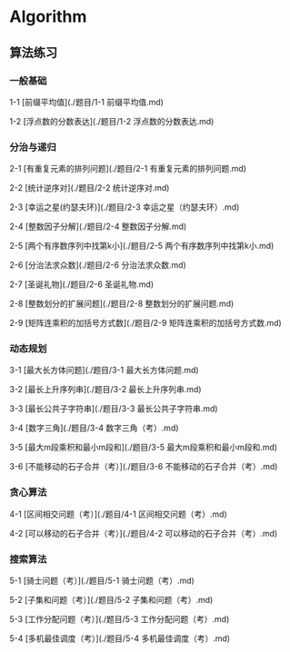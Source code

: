 
# Algorithm
算法练习
---
### 一般基础

1-1 [前缀平均值](./题目/1-1 前缀平均值.md)

1-2 [浮点数的分数表达](./题目/1-2 浮点数的分数表达.md)

###  分治与递归

2-1 [有重复元素的排列问题](./题目/2-1 有重复元素的排列问题.md)

2-2 [统计逆序对](./题目/2-2  统计逆序对.md)

2-3 [幸运之星(约瑟夫环)](./题目/2-3 幸运之星（约瑟夫环）.md)

2-4 [整数因子分解](./题目/2-4 整数因子分解.md)

2-5 [两个有序数序列中找第k小](./题目/2-5 两个有序数序列中找第k小.md)

2-6 [分治法求众数](./题目/2-6 分治法求众数.md)

2-7 [圣诞礼物](./题目/2-6 圣诞礼物.md)

2-8 [整数划分的扩展问题](./题目/2-8 整数划分的扩展问题.md)

2-9 [矩阵连乘积的加括号方式数](./题目/2-9 矩阵连乘积的加括号方式数.md)

### 动态规划

3-1 [最大长方体问题](./题目/3-1 最大长方体问题.md)

3-2 [最长上升序列串](./题目/3-2 最长上升序列串.md)

3-3 [最长公共子字符串](./题目/3-3 最长公共子字符串.md)

3-4 [数字三角](./题目/3-4 数字三角（考）.md)

3-5 [最大m段乘积和最小m段和](./题目/3-5 最大m段乘积和最小m段和.md)

3-6 [不能移动的石子合并（考）](./题目/3-6 不能移动的石子合并（考）.md)

### 贪心算法

4-1 [区间相交问题（考）](./题目/4-1 区间相交问题（考）.md)

4-2 [可以移动的石子合并（考）](./题目/4-2 可以移动的石子合并（考）.md)

### 搜索算法

5-1 [骑士问题（考）](./题目/5-1 骑士问题（考）.md)

5-2 [子集和问题（考）](./题目/5-2 子集和问题（考）.md)

5-3 [工作分配问题（考）](./题目/5-3 工作分配问题（考）.md)

5-4 [多机最佳调度（考）](./题目/5-4 多机最佳调度（考）.md)
